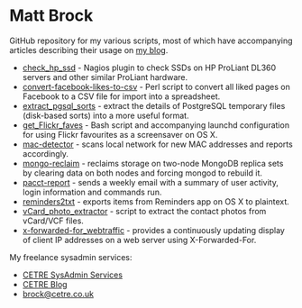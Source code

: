 # Matt Brock

GitHub repository for my various scripts, most of which have accompanying articles describing their usage on [my blog](https://cetre.co.uk/blog/).

* [check_hp_ssd](../../tree/master/check_hp_ssd) - Nagios plugin to check SSDs on HP ProLiant DL360 servers and other similar ProLiant hardware.
* [convert-facebook-likes-to-csv](../../tree/master/convert-facebook-likes-to-csv) - Perl script to convert all liked pages on Facebook to a CSV file for import into a spreadsheet.
* [extract_pgsql_sorts](../../tree/master/extract_pgsql_sorts) - extract the details of PostgreSQL temporary files (disk-based sorts) into a more useful format.
* [get_Flickr_faves](../../tree/master/get_Flickr_faves) - Bash script and accompanying launchd configuration for using Flickr favourites as a screensaver on OS X.
* [mac-detector](../../tree/master/mac-detector) - scans local network for new MAC addresses and reports accordingly.
* [mongo-reclaim](../../tree/master/mongo-reclaim) - reclaims storage on two-node MongoDB replica sets by clearing data on both nodes and forcing mongod to rebuild it.
* [pacct-report](../../tree/master/pacct-report) - sends a weekly email with a summary of user activity, login information and commands run.
* [reminders2txt](../../tree/master/reminders2txt) - exports items from Reminders app on OS X to plaintext.
* [vCard_photo_extractor](../../tree/master/vCard_photo_extractor) - script to extract the contact photos from vCard/VCF files.
* [x-forwarded-for_webtraffic](../../tree/master/x-forwarded-for_webtraffic) - provides a continuously updating display of client IP addresses on a web server using X-Forwarded-For.

My freelance sysadmin services:

* [CETRE SysAdmin Services](https://cetre.co.uk/sysadmin/)
* [CETRE Blog](https://cetre.co.uk/blog)
* [brock@cetre.co.uk](mailto:brock@cetre.co.uk)
